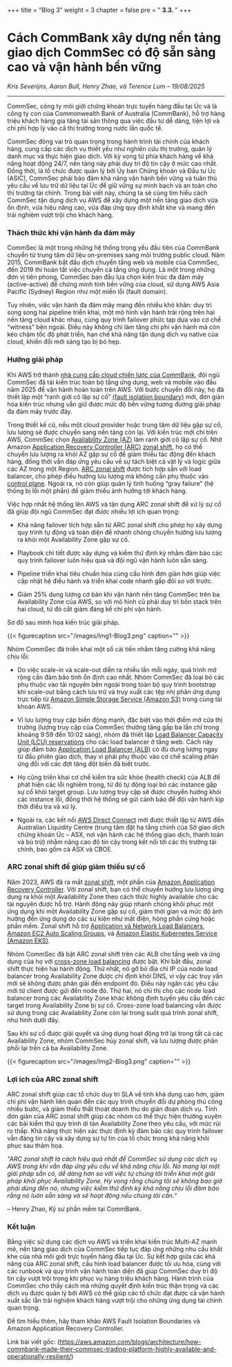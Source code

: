 +++
title = "Blog 3"
weight = 3
chapter = false
pre = " <b> 3.3. </b>"
+++

# Cách CommBank xây dựng nền tảng giao dịch CommSec có độ sẵn sàng cao và vận hành bền vững

*Kris Severijns, Aaron Bull, Henry Zhao, và Terence Lum – 19/08/2025*

---

CommSec, công ty môi giới chứng khoán trực tuyến hàng đầu tại Úc và là công ty con của Commonwealth Bank of Australia (CommBank), hỗ trợ hàng triệu khách hàng gia tăng tài sản thông qua việc đầu tư dễ dàng, tiện lợi và chi phí hợp lý vào cả thị trường trong nước lẫn quốc tế.

CommSec đóng vai trò quan trọng trong hành trình tài chính của khách hàng, cung cấp các dịch vụ thiết yếu như nghiên cứu thị trường, quản lý danh mục và thực hiện giao dịch. Với kỳ vọng từ phía khách hàng về khả năng hoạt động 24/7, nền tảng này phải duy trì độ tin cậy ở mức cao nhất. Đồng thời, là tổ chức được quản lý bởi Ủy ban Chứng khoán và Đầu tư Úc (ASIC), CommSec phải bảo đảm khả năng vận hành bền vững và tuân thủ yêu cầu về lưu trữ dữ liệu tại Úc để giữ vững sự minh bạch và an toàn cho thị trường tài chính. Trong bài viết này, chúng ta sẽ cùng tìm hiểu cách CommSec tận dụng dịch vụ AWS để xây dựng một nền tảng giao dịch vừa ổn định, vừa hiệu năng cao, vừa đáp ứng quy định khắt khe và mang đến trải nghiệm vượt trội cho khách hàng.

### Thách thức khi vận hành đa đám mây

CommSec là một trong những hệ thống trọng yếu đầu tiên của CommBank chuyển từ trung tâm dữ liệu on-premises sang môi trường public cloud. Năm 2015, CommBank bắt đầu dịch chuyển tầng web và mobile của CommSec, đến 2019 thì hoàn tất việc chuyển cả tầng ứng dụng. Là một trong những đơn vị tiên phong, CommSec ban đầu lựa chọn kiến trúc đa đám mây (active-active) để chứng minh tính bền vững của cloud, sử dụng AWS Asia Pacific (Sydney) Region như một miền lỗi (fault domain).

Tuy nhiên, việc vận hành đa đám mây mang đến nhiều khó khăn: duy trì song song hai pipeline triển khai, một mô hình vận hành trải rộng trên hai nền tảng cloud khác nhau, cùng quy trình failover phức tạp dựa vào cơ chế “witness” bên ngoài. Điều này không chỉ làm tăng chi phí vận hành mà còn kéo chậm tốc độ phát triển, hạn chế khả năng tận dụng dịch vụ native của cloud, khiến đổi mới sáng tạo bị bó hẹp.

### Hướng giải pháp

Khi AWS trở thành [nhà cung cấp cloud chiến lược của CommBank](https://www.commbank.com.au/articles/newsroom/2025/02/amazon-web-services-collaboration.html), đội ngũ CommSec đã tái kiến trúc toàn bộ tầng ứng dụng, web và mobile vào đầu năm 2025 để vận hành hoàn toàn trên AWS. Với bước chuyển đổi này, họ đã thiết lập một “ranh giới cô lập sự cố” [(fault isolation boundary)](https://docs.aws.amazon.com/whitepapers/latest/aws-fault-isolation-boundaries/abstract-and-introduction.html) mới, đơn giản hóa kiến trúc nhưng vẫn giữ được mức độ bền vững tương đương giải pháp đa đám mây trước đây.

Trong thiết kế cũ, nếu một cloud provider hoặc trung tâm dữ liệu gặp sự cố, lưu lượng sẽ được chuyển sang nền tảng còn lại. Với kiến trúc mới chỉ trên AWS, CommSec chọn [Availability Zone (AZ)](https://docs.aws.amazon.com/whitepapers/latest/aws-fault-isolation-boundaries/availability-zones.html) làm ranh giới cô lập sự cố. Nhờ Amazon [Application Recovery Controller (ARC)](https://aws.amazon.com/application-recovery-controller/) [zonal shift](https://docs.aws.amazon.com/r53recovery/latest/dg/arc-zonal-shift.html), họ có thể chuyển lưu lượng ra khỏi AZ gặp sự cố để giảm thiểu tác động đến khách hàng, đồng thời vẫn đáp ứng yêu cầu về sự tách biệt cả vật lý và logic giữa các AZ trong một Region. [ARC zonal shift](https://docs.aws.amazon.com/r53recovery/latest/dg/arc-zonal-shift.html) được tích hợp sẵn với load balancer, cho phép điều hướng lưu lượng mà không cần phụ thuộc vào [control plane](https://docs.aws.amazon.com/whitepapers/latest/aws-fault-isolation-boundaries/control-planes-and-data-planes.html). Ngoài ra, nó còn giúp quản lý tình huống “gray failure” (hệ thống bị lỗi một phần) để giảm thiểu ảnh hưởng tới khách hàng.

Việc hợp nhất hệ thống lên AWS và tận dụng ARC zonal shift để xử lý sự cố đã giúp đội ngũ CommSec đạt được nhiều lợi ích quan trọng:

- Khả năng failover tích hợp sẵn từ ARC zonal shift cho phép họ xây dựng quy trình tự động và toàn diện để nhanh chóng chuyển hướng lưu lượng ra khỏi một Availability Zone gặp sự cố.

- Playbook chi tiết được xây dựng và kiểm thử định kỳ nhằm đảm bảo các quy trình failover luôn hiệu quả và đội ngũ vận hành luôn sẵn sàng.

- Pipeline triển khai tiêu chuẩn hóa cùng cấu hình đơn giản hơn giúp việc cập nhật hệ điều hành và triển khai code nhanh gấp đôi so với trước.

- Giảm 25% dung lượng cơ bản khi vận hành nền tảng CommSec trên ba Availability Zone của AWS, so với mô hình cũ phải duy trì bốn stack trên hai cloud, từ đó cắt giảm đáng kể chi phí vận hành.

Sơ đồ sau minh họa kiến trúc giải pháp.

{{< figurecaption src="/images/Img1-Blog3.png" caption="" >}}

Nhóm CommSec đã triển khai một số cải tiến nhằm tăng cường khả năng chịu lỗi:

- Do việc scale-in và scale-out diễn ra nhiều lần mỗi ngày, quá trình mở rộng cần đảm bảo tính ổn định cao nhất. Nhóm CommSec đã loại bỏ các phụ thuộc vào tài nguyên bên ngoài trong toàn bộ quy trình bootstrap khi scale-out bằng cách lưu trữ và truy xuất các tệp nhị phân ứng dụng trực tiếp từ [Amazon Simple Storage Service (Amazon S3)](https://aws.amazon.com/s3/) trong cùng tài khoản AWS.

- Vì lưu lượng truy cập biến động mạnh, đặc biệt vào thời điểm mở cửa thị trường (lượng truy cập của CommSec thường tăng gấp ba lần chỉ trong khoảng 9:59 đến 10:02 sáng), nhóm đã thiết lập [Load Balancer Capacity Unit (LCU) reservations](https://docs.aws.amazon.com/elasticloadbalancing/latest/application/capacity-unit-reservation.html) cho các load balancer ở tầng web. Cách này giúp đảm bảo [Application Load Balancer (ALB)](https://aws.amazon.com/elasticloadbalancing/application-load-balancer/) có đủ dung lượng ngay từ đầu phiên giao dịch, thay vì phải phụ thuộc vào cơ chế scaling phản ứng đối với các đợt tăng đột biến đã biết trước.

- Họ cũng triển khai cơ chế kiểm tra sức khỏe (health check) của ALB để phát hiện các lỗi nghiêm trọng, từ đó tự động loại bỏ các instance gặp sự cố khỏi target group. Lưu lượng truy cập sẽ được chuyển hướng khỏi các instance lỗi, đồng thời hệ thống sẽ gửi cảnh báo để đội vận hành kịp thời điều tra và xử lý.

- Ngoài ra, các kết nối [AWS Direct Connect](https://aws.amazon.com/directconnect/) mới được thiết lập từ AWS đến Australian Liquidity Centre (trung tâm đặt hạ tầng chính của Sở giao dịch chứng khoán Úc – ASX, nơi vận hành các hệ thống giao dịch, thanh toán và bù trừ) nhằm nâng cao độ tin cậy trong kết nối tới các thị trường tài chính, bao gồm cả ASX và CBOE.

### ARC zonal shift để giúp giảm thiểu sự cố

Năm 2023, AWS đã ra mắt [zonal shift](https://aws.amazon.com/about-aws/whats-new/2023/01/general-availability-amazon-route-53-application-recovery-controller-zonal-shift/), một phần của [Amazon Application Recovery Controller](https://aws.amazon.com/application-recovery-controller/). Với zonal shift, bạn có thể chuyển hướng lưu lượng ứng dụng ra khỏi một Availability Zone theo cách thức highly available cho các tài nguyên được hỗ trợ. Hành động này giúp nhanh chóng khôi phục một ứng dụng khi một Availability Zone gặp sự cố, giảm thời gian và mức độ ảnh hưởng đến ứng dụng do các sự kiện như mất điện, hỏng phần cứng hoặc phần mềm. Zonal shift hỗ trợ [Application và Network Load Balancers](https://aws.amazon.com/elasticloadbalancing/), [Amazon EC2 Auto Scaling Groups](https://aws.amazon.com/ec2/autoscaling/), và [Amazon Elastic Kubernetes Service (Amazon EKS)](https://aws.amazon.com/eks/).

Nhóm CommSec đã bật ARC zonal shift trên các ALB cho tầng web và ứng dụng của họ với [cross-zone load balancing](https://aws.amazon.com/blogs/networking-and-content-delivery/using-cross-zone-load-balancing-with-zonal-shift/) được bật. Khi bắt đầu, zonal shift thực hiện hai hành động. Thứ nhất, nó gỡ bỏ địa chỉ IP của node load balancer trong Availability Zone được chỉ định khỏi DNS, vì vậy các truy vấn mới sẽ không được phân giải đến endpoint đó. Điều này ngăn các yêu cầu mới từ client được gửi đến node đó. Thứ hai, nó chỉ thị cho các node load balancer trong các Availability Zone khác không định tuyến yêu cầu đến các target trong Availability Zone bị sự cố. Cross-zone load balancing vẫn được sử dụng trong các Availability Zone còn lại trong suốt quá trình zonal shift, như hình dưới đây.

Sau khi sự cố được giải quyết và ứng dụng hoạt động trở lại trong tất cả các Availability Zone, nhóm CommSec hủy zonal shift, và lưu lượng được phân phối lại trên cả ba Availability Zone.

{{< figurecaption src="/images/Img2-Blog3.png" caption="" >}}

### Lợi ích của ARC zonal shift

ARC zonal shift giúp các tổ chức duy trì SLA về tính khả dụng cao hơn, giảm chi phí vận hành liên quan đến các quy trình chuyển đổi dự phòng thủ công nhiều bước, và giảm thiểu thất thoát doanh thu do gián đoạn dịch vụ. Tính đơn giản của ARC zonal shift giúp các nhóm có thể thực hiện thường xuyên các bài kiểm thử quy trình di tản Availability Zone theo yêu cầu, với mức rủi ro thấp. Khả năng thực hiện xác thực định kỳ đảm bảo các quy trình failover vẫn đáng tin cậy và xây dựng sự tự tin của tổ chức trong khả năng khôi phục sau thảm họa.

*“ARC zonal shift là cách hiệu quả nhất để CommSec sử dụng các dịch vụ AWS trong khi vẫn đáp ứng yêu cầu về khả năng chịu lỗi. Nó mang lại một giải pháp sẵn có, dễ dàng hơn so với việc tự chúng tôi triển khai một giải pháp khôi phục Availability Zone. Hy vọng rằng chúng tôi sẽ không bao giờ phải dùng đến nó, nhưng việc kiểm thử định kỳ khả năng chịu lỗi đảm bảo rằng nó luôn sẵn sàng và sẽ hoạt động nếu chúng tôi cần.”*

– Henry Zhao, Kỹ sư phần mềm tại CommBank.

### Kết luận

Bằng việc sử dụng các dịch vụ AWS và triển khai kiến trúc Multi-AZ mạnh mẽ, nền tảng giao dịch của CommSec tiếp tục đáp ứng những nhu cầu khắt khe của nhà môi giới trực tuyến hàng đầu tại Úc. Sự kết hợp giữa các khả năng của ARC zonal shift, cấu hình load balancer được tối ưu hóa, cùng với các runbook và quy trình vận hành toàn diện đã giúp CommSec duy trì độ tin cậy vượt trội trong khi phục vụ hàng triệu khách hàng. Hành trình của CommSec cho thấy cách mà những quyết định kiến trúc thận trọng và các dịch vụ được quản lý bởi AWS có thể giúp các tổ chức đạt được cả vận hành xuất sắc lẫn trải nghiệm khách hàng vượt trội cho những ứng dụng tài chính quan trọng.

Để tìm hiểu thêm, hãy tham khảo AWS Fault Isolation Boundaries và Amazon Application Recovery Controller.

Link bài viết gốc: (https://aws.amazon.com/blogs/architecture/how-commbank-made-their-commsec-trading-platform-highly-available-and-operationally-resilient/)